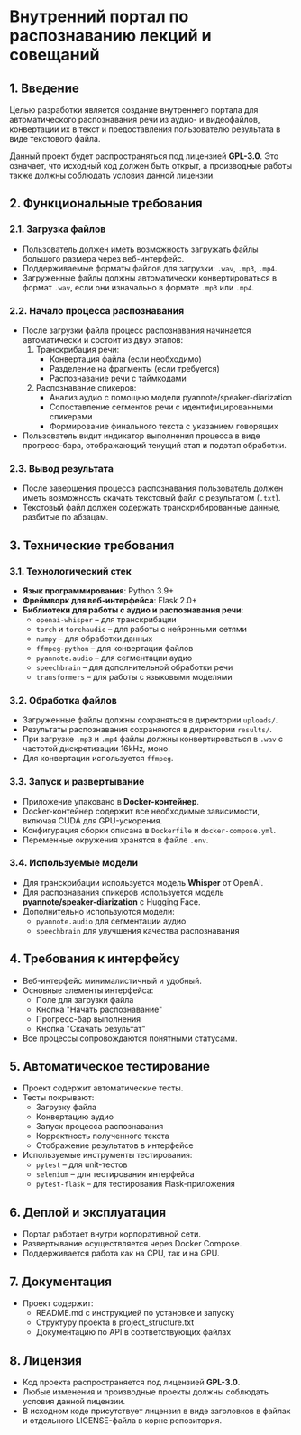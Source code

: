 # Внутренний портал по распознаванию лекций и совещаний

## 1. Введение

Целью разработки является создание внутреннего портала для автоматического распознавания речи из аудио- и видеофайлов, конвертации их в текст и предоставления пользователю результата в виде текстового файла.

Данный проект будет распространяться под лицензией **GPL-3.0**. Это означает, что исходный код должен быть открыт, а производные работы также должны соблюдать условия данной лицензии.

## 2. Функциональные требования

### 2.1. Загрузка файлов

- Пользователь должен иметь возможность загружать файлы большого размера через веб-интерфейс.
- Поддерживаемые форматы файлов для загрузки: `.wav`, `.mp3`, `.mp4`.
- Загруженные файлы должны автоматически конвертироваться в формат `.wav`, если они изначально в формате `.mp3` или `.mp4`.

### 2.2. Начало процесса распознавания

- После загрузки файла процесс распознавания начинается автоматически и состоит из двух этапов:
  1. Транскрибация речи:
     - Конвертация файла (если необходимо)
     - Разделение на фрагменты (если требуется)
     - Распознавание речи с таймкодами
  2. Распознавание спикеров:
     - Анализ аудио с помощью модели pyannote/speaker-diarization
     - Сопоставление сегментов речи с идентифицированными спикерами
     - Формирование финального текста с указанием говорящих
- Пользователь видит индикатор выполнения процесса в виде прогресс-бара, отображающий текущий этап и подэтап обработки.

### 2.3. Вывод результата

- После завершения процесса распознавания пользователь должен иметь возможность скачать текстовый файл с результатом (`.txt`).
- Текстовый файл должен содержать транскрибированные данные, разбитые по абзацам.

## 3. Технические требования

### 3.1. Технологический стек

- **Язык программирования**: Python 3.9+
- **Фреймворк для веб-интерфейса**: Flask 2.0+
- **Библиотеки для работы с аудио и распознавания речи**:
  - `openai-whisper` – для транскрибации
  - `torch` и `torchaudio` – для работы с нейронными сетями
  - `numpy` – для обработки данных
  - `ffmpeg-python` – для конвертации файлов
  - `pyannote.audio` – для сегментации аудио
  - `speechbrain` – для дополнительной обработки речи
  - `transformers` – для работы с языковыми моделями

### 3.2. Обработка файлов

- Загруженные файлы должны сохраняться в директории `uploads/`.
- Результаты распознавания сохраняются в директории `results/`.
- При загрузке `.mp3` и `.mp4` файлы должны конвертироваться в `.wav` с частотой дискретизации 16kHz, моно.
- Для конвертации используется `ffmpeg`.

### 3.3. Запуск и развертывание

- Приложение упаковано в **Docker-контейнер**.
- Docker-контейнер содержит все необходимые зависимости, включая CUDA для GPU-ускорения.
- Конфигурация сборки описана в `Dockerfile` и `docker-compose.yml`.
- Переменные окружения хранятся в файле `.env`.

### 3.4. Используемые модели

- Для транскрибации используется модель **Whisper** от OpenAI.
- Для распознавания спикеров используется модель **pyannote/speaker-diarization** с Hugging Face.
- Дополнительно используются модели:
  - `pyannote.audio` для сегментации аудио
  - `speechbrain` для улучшения качества распознавания

## 4. Требования к интерфейсу

- Веб-интерфейс минималистичный и удобный.
- Основные элементы интерфейса:
  - Поле для загрузки файла
  - Кнопка "Начать распознавание"
  - Прогресс-бар выполнения
  - Кнопка "Скачать результат"
- Все процессы сопровождаются понятными статусами.

## 5. Автоматическое тестирование

- Проект содержит автоматические тесты.
- Тесты покрывают:
  - Загрузку файла
  - Конвертацию аудио
  - Запуск процесса распознавания
  - Корректность полученного текста
  - Отображение результатов в интерфейсе
- Используемые инструменты тестирования:
  - `pytest` – для unit-тестов
  - `selenium` – для тестирования интерфейса
  - `pytest-flask` – для тестирования Flask-приложения

## 6. Деплой и эксплуатация

- Портал работает внутри корпоративной сети.
- Развертывание осуществляется через Docker Compose.
- Поддерживается работа как на CPU, так и на GPU.

## 7. Документация

- Проект содержит:
  - README.md с инструкцией по установке и запуску
  - Структуру проекта в project_structure.txt
  - Документацию по API в соответствующих файлах

## 8. Лицензия

- Код проекта распространяется под лицензией **GPL-3.0**.
- Любые изменения и производные проекты должны соблюдать условия данной лицензии.
- В исходном коде присутствует лицензия в виде заголовков в файлах и отдельного LICENSE-файла в корне репозитория.

